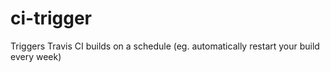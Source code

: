 ci-trigger
==========

Triggers Travis CI builds on a schedule (eg. automatically restart your build every week)
